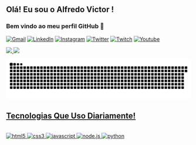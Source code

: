 ## Olá! Eu sou o Alfredo Victor !
### Bem vindo ao meu perfil GitHub 👋
[![Gmail](https://img.shields.io/badge/Gmail-D14836?style=for-the-badge&logo=gmail&logoColor=white)](alvicalfredovictor@gmail.com)
[![LinkedIn](https://img.shields.io/badge/LinkedIn-0077B5?style=for-the-badge&logo=linkedin&logoColor=white)](https://www.linkedin.com/in/alfredo-victor-90348422b/
)
[![Instagram](https://img.shields.io/badge/Instagram-E4405F?style=for-the-badge&logo=instagram&logoColor=white)](https://www.instagram.com/oalvic/?theme=dark)
[![Twitter](https://img.shields.io/badge/Twitter-1DA1F2?style=for-the-badge&logo=twitter&logoColor=white)]()
[![Twitch](https://img.shields.io/badge/Twitch-9146FF?style=for-the-badge&logo=twitch&logoColor=white)]()
[![Youtube](https://img.shields.io/badge/YouTube-FF0000?style=for-the-badge&logo=youtube&logoColor=white)]()

<div>
<a href="https://github.com/seu-usuário-aqui">
<img loading="lazy" height="180em" src="https://github-readme-stats.vercel.app/api?username=Oalvic&show_icons=true&theme=dracula&include_all_commits=true"/>
<img loading="lazy" height="180em" src="https://github-readme-stats.vercel.app/api/top-langs/?username=Oalvic&layout=compact&langs_count=7&theme=dracula"/>
</div>

![Snake animation](https://github.com/Oalvic/Oalvic/blob/output/github-contribution-grid-snake.svg)

## Tecnologias Que Uso Diariamente!

<div style="display: inline_block"><br>
  <img aling="center" alt="html5" src="https://img.shields.io/badge/HTML5-E34F26?style=for-the-badge&logo=html5&logoColor=white" />
  <img aling="center" alt="css3" src="https://img.shields.io/badge/CSS3-1572B6?style=for-the-badge&logo=css3&logoColor=white" />
  <img aling="center" alt="javascript" src="https://img.shields.io/badge/JavaScript-F7DF1E?style=for-the-badge&logo=javascript&logoColor=black" />
  <img aling="center" alt="node.js" src="https://img.shields.io/badge/Node.js-43853D?style=for-the-badge&logo=node.js&logoColor=white" />
  <img aling="center" alt="python" src="https://img.shields.io/badge/Python-14354C?style=for-the-badge&logo=python&logoColor=white" />
</div>
